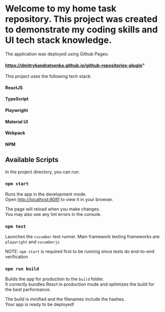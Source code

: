 # Welcome to my home task repository. This project was created to demonstrate my coding skills and UI tech stack knowledge.

The application was deployed using Github Pages:
#### https://dmitrykandratsenka.github.io/github-repositories-plugin"

This project uses the following tech stack:
#### ReactJS
#### TypeScript
#### Playwright
#### Material UI
#### Webpack
#### NPM

## Available Scripts

In the project directory, you can run:

### `npm start`

Runs the app in the development mode.\
Open [http://localhost:8081](http://localhost:8081) to view it in your browser.

The page will reload when you make changes.\
You may also see any lint errors in the console.

### `npm test`

Launches the `cucumber` test runner. Main framework testing frameworks are: `playwright` and `cucumberjs`

NOTE: `npm start` is required first to be running since tests do end-to-end verification

### `npm run build`

Builds the app for production to the `build` folder.\
It correctly bundles React in production mode and optimizes the build for the best performance.

The build is minified and the filenames include the hashes.\
Your app is ready to be deployed!
